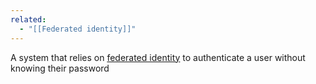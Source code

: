 ```yaml
---
related:
  - "[[Federated identity]]"
---
```


A system that relies on [federated identity](https://en.wikipedia.org/wiki/Federated_identity "Federated identity") to authenticate a user without knowing their password

